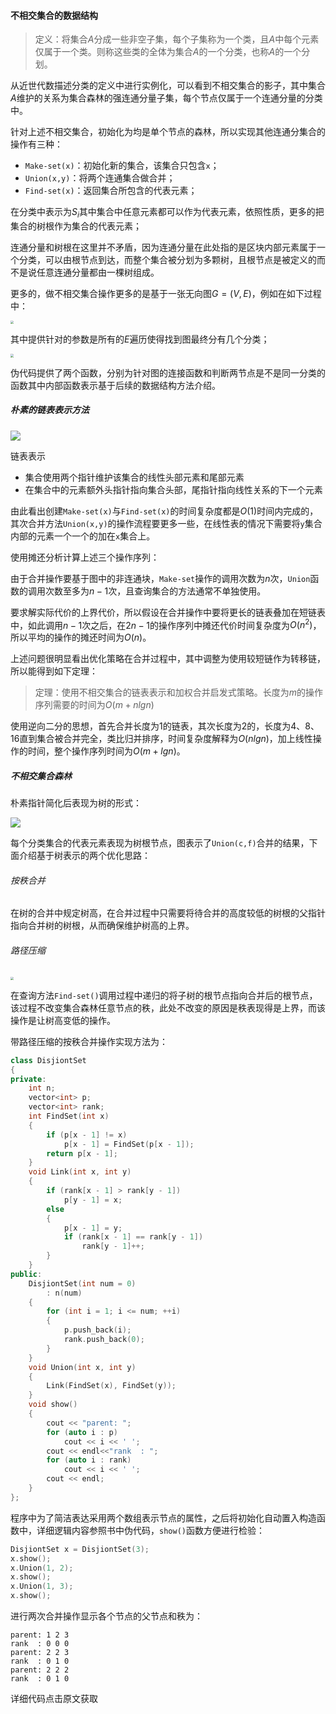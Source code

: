 #### 不相交集合的数据结构

> 定义：将集合$A$分成一些非空子集，每个子集称为一个类，且$A$中每个元素仅属于一个类。则称这些类的全体为集合$A$的一个分类，也称$A$的一个分划。

从近世代数描述分类的定义中进行实例化，可以看到不相交集合的影子，其中集合$A$维护的关系为集合森林的强连通分量子集，每个节点仅属于一个连通分量的分类中。

针对上述不相交集合，初始化为均是单个节点的森林，所以实现其他连通分集合的操作有三种：

- `Make-set(x)`：初始化新的集合，该集合只包含`x`；
- `Union(x,y)`：将两个连通集合做合并；
- `Find-set(x)`：返回集合所包含的代表元素；

在分类中表示为$S_i$其中集合中任意元素都可以作为代表元素，依照性质，更多的把集合的树根作为集合的代表元素；

连通分量和树根在这里并不矛盾，因为连通分量在此处指的是区块内部元素属于一个分类，可以由根节点到达，而整个集合被分划为多颗树，且根节点是被定义的而不是说任意连通分量都由一棵树组成。

更多的，做不相交集合操作更多的是基于一张无向图$G=(V,E)$，例如在如下过程中：

<img src="C:\Users\SSW\Desktop\eg.png" style="zoom:33%;" />

其中提供针对的参数是所有的$E$遍历使得找到图最终分有几个分类；

<img src="C:\Users\SSW\Desktop\code.png" style="zoom:33%;" />

伪代码提供了两个函数，分别为针对图的连接函数和判断两节点是不是同一分类的函数其中内部函数表示基于后续的数据结构方法介绍。

##### 朴素的链表表示方法

![](C:\Users\SSW\Desktop\链表.png)

链表表示

- 集合使用两个指针维护该集合的线性头部元素和尾部元素
- 在集合中的元素额外头指针指向集合头部，尾指针指向线性关系的下一个元素

由此看出创建`Make-set(x)`与`Find-set(x)`的时间复杂度都是$O(1)$时间内完成的，其次合并方法`Union(x,y)`的操作流程要更多一些，在线性表的情况下需要将`y`集合内部的元素一个一个的加在`x`集合上。

使用摊还分析计算上述三个操作序列：

由于合并操作要基于图中的非连通块，`Make-set`操作的调用次数为$n$次，`Union`函数的调用次数至多为$n-1$次，且查询集合的方法通常不单独使用。

要求解实际代价的上界代价，所以假设在合并操作中要将更长的链表叠加在短链表中，如此调用$n-1$次之后，在$2n-1$的操作序列中摊还代价时间复杂度为$O(n^2)$，所以平均的操作的摊还时间为$O(n)$。

上述问题很明显看出优化策略在合并过程中，其中调整为使用较短链作为转移链，所以能得到如下定理：

> 定理：使用不相交集合的链表表示和加权合并启发式策略。长度为$m$的操作序列需要的时间为$O(m+nlgn)$

使用逆向二分的思想，首先合并长度为1的链表，其次长度为2的，长度为4、8、16直到集合被合并完全，类比归并排序，时间复杂度解释为$O(nlgn)$，加上线性操作的时间，整个操作序列时间为$O(m+lgn)$。

##### 不相交集合森林

朴素指针简化后表现为树的形式：

![](C:\Users\SSW\Desktop\tree.png)

每个分类集合的代表元素表现为树根节点，图表示了`Union(c,f)`合并的结果，下面介绍基于树表示的两个优化思路：

###### 按秩合并

在树的合并中规定树高，在合并过程中只需要将待合并的高度较低的树根的父指针指向合并树的树根，从而确保维护树高的上界。

###### 路径压缩

<img src="C:\Users\SSW\Desktop\压缩路径.png" style="zoom:33%;" />

在查询方法`Find-set()`调用过程中递归的将子树的根节点指向合并后的根节点，该过程不改变集合森林任意节点的秩，此处不改变的原因是秩表现得是上界，而该操作是让树高变低的操作。

带路径压缩的按秩合并操作实现方法为：

```cpp
class DisjiontSet
{
private:
    int n;
    vector<int> p;
    vector<int> rank;
    int FindSet(int x)
    {
        if (p[x - 1] != x)
            p[x - 1] = FindSet(p[x - 1]);
        return p[x - 1];
    }
    void Link(int x, int y)
    {
        if (rank[x - 1] > rank[y - 1])
            p[y - 1] = x;
        else
        {
            p[x - 1] = y;
            if (rank[x - 1] == rank[y - 1])
                rank[y - 1]++;
        }
    }
public:
    DisjiontSet(int num = 0)
        : n(num)
    {
        for (int i = 1; i <= num; ++i)
        {
            p.push_back(i);
            rank.push_back(0);
        }
    }
    void Union(int x, int y)
    {
        Link(FindSet(x), FindSet(y));
    }
    void show()
    {
        cout << "parent: ";
        for (auto i : p)
            cout << i << ' ';
        cout << endl<<"rank  : ";
        for (auto i : rank)
            cout << i << ' ';
        cout << endl;
    }
};
```

程序中为了简洁表达采用两个数组表示节点的属性，之后将初始化自动置入构造函数中，详细逻辑内容参照书中伪代码，`show()`函数方便进行检验：

```cpp
DisjiontSet x = DisjiontSet(3);
x.show();
x.Union(1, 2);
x.show();
x.Union(1, 3);
x.show();
```

进行两次合并操作显示各个节点的父节点和秩为：

```
parent: 1 2 3 
rank  : 0 0 0
parent: 2 2 3
rank  : 0 1 0
parent: 2 2 2
rank  : 0 1 0
```

详细代码点击原文获取